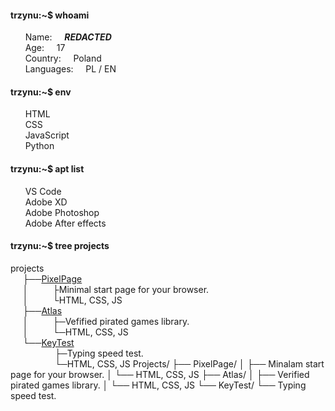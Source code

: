 #### trzynu:~$ whoami
&nbsp;&nbsp;&nbsp;&nbsp;&nbsp;&nbsp;Name:&nbsp;&nbsp;&nbsp;&nbsp;&nbsp;***REDACTED*** \
&nbsp;&nbsp;&nbsp;&nbsp;&nbsp;&nbsp;Age:&nbsp;&nbsp;&nbsp;&nbsp;&nbsp;17 \
&nbsp;&nbsp;&nbsp;&nbsp;&nbsp;&nbsp;Country:&nbsp;&nbsp;&nbsp;&nbsp;&nbsp;Poland \
&nbsp;&nbsp;&nbsp;&nbsp;&nbsp;&nbsp;Languages:&nbsp;&nbsp;&nbsp;&nbsp;&nbsp;PL / EN 
#### trzynu:~$ env
&nbsp;&nbsp;&nbsp;&nbsp;&nbsp;&nbsp;HTML \
&nbsp;&nbsp;&nbsp;&nbsp;&nbsp;&nbsp;CSS \
&nbsp;&nbsp;&nbsp;&nbsp;&nbsp;&nbsp;JavaScript \
&nbsp;&nbsp;&nbsp;&nbsp;&nbsp;&nbsp;Python 
#### trzynu:~$ apt list
&nbsp;&nbsp;&nbsp;&nbsp;&nbsp;&nbsp;VS Code \
&nbsp;&nbsp;&nbsp;&nbsp;&nbsp;&nbsp;Adobe XD \
&nbsp;&nbsp;&nbsp;&nbsp;&nbsp;&nbsp;Adobe Photoshop \
&nbsp;&nbsp;&nbsp;&nbsp;&nbsp;&nbsp;Adobe After effects 
#### trzynu:~$ tree projects
projects \
&nbsp;&nbsp;&nbsp;&nbsp;&nbsp;├──[PixelPage](https://github.com/Trzynastek/PixelPage) \
&nbsp;&nbsp;&nbsp;&nbsp;&nbsp;│&nbsp;&nbsp;&nbsp;&nbsp;&nbsp;&nbsp;&nbsp;&nbsp;&nbsp;&nbsp;├Minimal start page for your browser. \
&nbsp;&nbsp;&nbsp;&nbsp;&nbsp;│&nbsp;&nbsp;&nbsp;&nbsp;&nbsp;&nbsp;&nbsp;&nbsp;&nbsp;&nbsp;└HTML, CSS, JS \
&nbsp;&nbsp;&nbsp;&nbsp;&nbsp;├──[Atlas](https://atlas-azure.vercel.app) \
&nbsp;&nbsp;&nbsp;&nbsp;&nbsp;│&nbsp;&nbsp;&nbsp;&nbsp;&nbsp;&nbsp;&nbsp;&nbsp;&nbsp;&nbsp;├─Vefified pirated games library.\
&nbsp;&nbsp;&nbsp;&nbsp;&nbsp;│&nbsp;&nbsp;&nbsp;&nbsp;&nbsp;&nbsp;&nbsp;&nbsp;&nbsp;&nbsp;└─HTML, CSS, JS \
&nbsp;&nbsp;&nbsp;&nbsp;&nbsp;└──[KeyTest](https://key-test.vercel.app) \
&nbsp;&nbsp;&nbsp;&nbsp;&nbsp;&nbsp;&nbsp;&nbsp;&nbsp;&nbsp;&nbsp;&nbsp;&nbsp;&nbsp;&nbsp;&nbsp;&nbsp;&nbsp;├─Typing speed test. \
&nbsp;&nbsp;&nbsp;&nbsp;&nbsp;&nbsp;&nbsp;&nbsp;&nbsp;&nbsp;&nbsp;&nbsp;&nbsp;&nbsp;&nbsp;&nbsp;&nbsp;&nbsp;└─HTML, CSS, JS 
Projects/
├── PixelPage/
│   ├── Minalam start page for your browser.
│   └── HTML, CSS, JS
├── Atlas/
│   ├── Verified pirated games library.
│   └── HTML, CSS, JS
└── KeyTest/
    └── Typing speed test.
